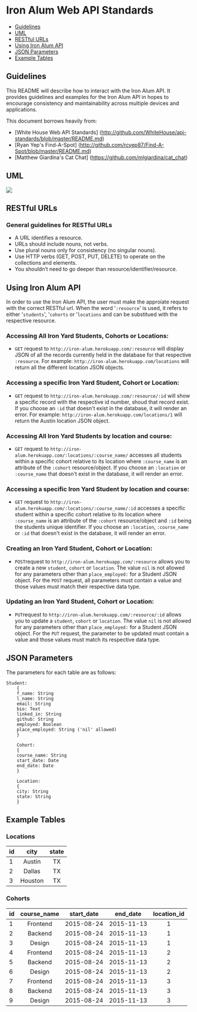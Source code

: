 # Iron Alum Web API Standards
* [Guidelines](#guidelines)
* [UML](#uml)
* [RESTful URLs](#restful-urls)
* [Using Iron Alum API](#using-iron-alum-api)
* [JSON Parameters](#json-parameters)
* [Example Tables](#example-tables)

## Guidelines
This README will describe how to interact with the Iron Alum API. 
It provides guidelines and examples for the Iron Alum API in hopes to  encourage consistency and maintainability across multiple devices and applications.  

This document borrows heavily from:

* [White House Web API Standards] (http://github.com/WhiteHouse/api-standards/blob/master/README.md)
* [Ryan Yep's Find-A-Spot] (http://github.com/rcyep87/Find-A-Spot/blob/master/README.md)
* [Matthew Giardina's Cat Chat] (https://github.com/mlgiardina/cat_chat)

## UML
![](http://i.imgur.com/tmEKPDx.png)

## RESTful URLs

### General guidelines for RESTful URLs
* A URL identifies a resource.
* URLs should include nouns, not verbs.
* Use plural nouns only for consistency (no singular nouns).
* Use HTTP verbs (GET, POST, PUT, DELETE) to operate on the collections and elements.
* You shouldn’t need to go deeper than resource/identifier/resource.

## Using Iron Alum API
In order to use the Iron Alum API, the user must make the approiate request with the correct RESTful url. When the word '`:resource`' is used, it refers to either '`students`', '`cohorts` or '`locations` and can be substitued with the respective resource.

###  Accessing All Iron Yard Students, Cohorts or Locations:

* `GET` request to `http://iron-alum.herokuapp.com/:resource` will display JSON of all the records currently held in the database for that respective `:resource`. For example: `http://iron-alum.herokuapp.com/locations` will return all the different location JSON objects.

###  Accessing a specific Iron Yard Student, Cohort or Location:

* `GET` request to `http://iron-alum.herokuapp.com/:resource/:id` will show a specific record with the respective id number, shoud that record exist. If you choose an `:id` that doesn't exist in the database, it will render an error. For example: `http://iron-alum.herokuapp.com/locations/1` will return the Austin location JSON object.

###  Accessing All Iron Yard Students by location and course:

* `GET` request to `http://iron-alum.herokuapp.com/:locations/:course_name/` accesses all students within a specific cohort relative to its location where `:course_name` is an attribute of the `:cohort` resource/object. If you choose an `:location` or `:course_name` that doesn't exist in the database, it will render an error.

###  Accessing a specific Iron Yard Student by location and course:

* `GET` request to `http://iron-alum.herokuapp.com/:locations/:course_name/:id` accesses a specific student within a specific cohort relative to its location where `:course_name` is an attribute of the `:cohort` resource/object and `:id` being the students unique identifier. If you choose an `:location`, `:course_name` or `:id` that doesn't exist in the database, it will render an error.

###  Creating an Iron Yard Student, Cohort or Location:

* `POST`request to `http://iron-alum.herokuapp.com/:resource` allows you to create a new `student`, `cohort` or `location`. The value `nil` is not allowed for any parameters other than `place_employed:` for a Student JSON object. For the `POST` request, all parameters must contain a value and those values must match  their respective data type.

###  Updating an Iron Yard Student, Cohort or Location:

* `PUT`request to `http://iron-alum.herokuapp.com/:resource/:id` allows you to update a `student`, `cohort` or `location`. The value `nil` is not allowed for any parameters other than `place_employed:` for a Student JSON object. For the `PUT` request, the parameter to be updated must contain a value and those values must match its respective data type.

## JSON Parameters

The parameters for each table are as follows:

```
Student:
	{
	f_name: String
	l_name: String
	email: String
	bio: Text
	linked_in: String
	github: String
	employed: Boolean
	place_employed: String ('nil' allowed)
	}
	
	Cohort:
	{
	course_name: String
	start_date: Date
	end_date: Date
	}
	
	Location:
	{
	city: String
	state: String
	}
```
## Example Tables

### Locations

| id |         city               |  state  |
|:---|:--------------------------:|:-------:|
| 1  |          Austin            |    TX   |
| 2  |          Dallas            |    TX   |
| 3  |          Houston           |    TX   |

### Cohorts

| id | course_name|	start_date|  end_date |  location_id  |
|:--|:-----------:|:---------:|:---------:|:-------------:|
| 1 |   Frontend  |	2015-08-24| 2015-11-13|      1        |
| 2 |   Backend   |	2015-08-24| 2015-11-13|      1        |
| 3 |   Design    |	2015-08-24| 2015-11-13|      1        |
| 4 |   Frontend  |	2015-08-24| 2015-11-13|      2        |
| 5 |   Backend   |	2015-08-24| 2015-11-13|      2        |
| 6 |   Design    |	2015-08-24| 2015-11-13|      2        |
| 7 |   Frontend  |	2015-08-24| 2015-11-13|      3        |
| 8 |   Backend   |	2015-08-24| 2015-11-13|      3        |
| 9 |   Design    |	2015-08-24| 2015-11-13|      3        |